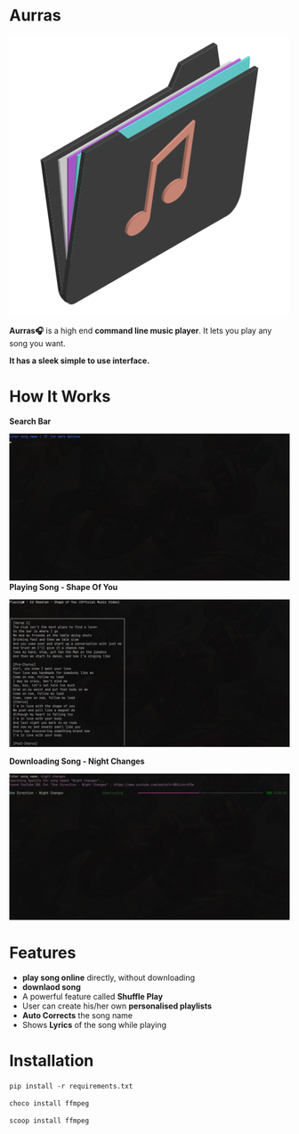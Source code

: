 # Aurras

![Alt text](assests/aurras.png)

**Aurras🎧** is a high end **command line music player**.
It lets you play any song you want.

**It has a sleek simple to use interface.**


# 


# How It Works

**Search Bar**

![Alt text](assests/SearchBar.png)
**Playing Song - Shape Of You**

![Alt text](assests/PlayingSong.png)
<br>

**Downloading Song - Night Changes**

![Alt text](assests/DownloadingSong.png)
<br>


# Features

* **play song online** directly, without downloading
* **downlaod song**
* A powerful feature called **Shuffle Play**
* User can create his/her own **personalised playlists**
* **Auto Corrects** the song name
* Shows **Lyrics** of the song while playing

<!-- 
# Creating Playlist

User can create his/her own personalised playlist.<br> he/ she can add/ remove a song  -->


# Installation

```pip install -r requirements.txt```



```choco install ffmpeg```


```scoop install ffmpeg```